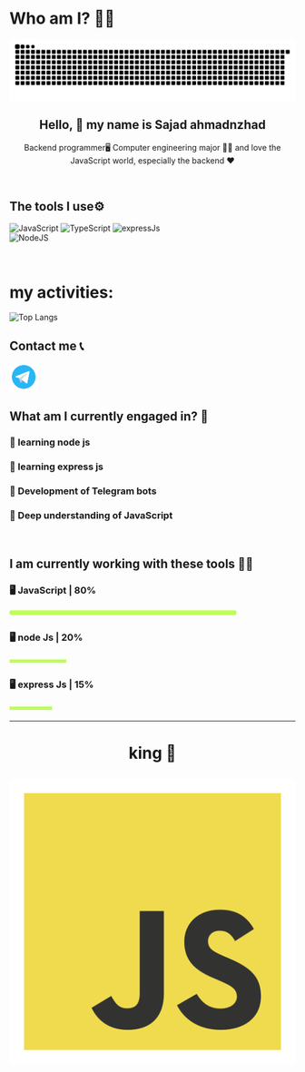# Who am I? 👨‍💻

<img align="center" src="https://raw.githubusercontent.com/imrrobat/imrrobat/d1b244e170d2b75fdda3efd499eaaf163f7a617c/images/github-contribution-grid-snake.svg" />

<h2 align="center">Hello, 👋 my name is Sajad ahmadnzhad</h2>
<p align="center">
   Backend programmer🖥 Computer engineering major  👨‍💻 and love the JavaScript world, especially the backend ❤️
</p>

<br />

<h2>The tools I use⚙️</h2>

![JavaScript](https://img.shields.io/badge/javascript-%23323330.svg?style=for-the-badge&logo=javascript&logoColor=%23F7DF1E) 
![TypeScript](https://img.shields.io/badge/type%20script-%23323330.svg?style=for-the-badge&logo=typescript&logoColor=blue) 
![expressJs](https://img.shields.io/badge/express-%23323330.svg?style=for-the-badge&logo=express&logoColor=%23F7DF1E)  
![NodeJS](https://img.shields.io/badge/node.js-6DA55F?style=for-the-badge&logo=node.js&logoColor=white)

<br />

<h1>my activities:</h1>

![Top Langs](https://github-readme-stats.vercel.app/api/top-langs/?username=sajad-ahmadnzhad&langs_count=8)

<h2>Contact me 📞</h2>
<a href="https://t.me/sajad_salmankhn"><img width="50px" height="50px" src="https://github.com/sabzlearn-ir/sabzlearn-ir/blob/main/icons8-telegram-96.png?raw=true" alt="Telegram" /></a>

<br />

<h2>What am I currently engaged in? 🔧</h2>

 <h3>🌟 learning node js</h3>
 <h3>🌟 learning express js</h3>
 <h3>🌟 Development of Telegram bots </h3>
 <h3>🌟 Deep understanding of JavaScript</h3>

<br />

<h2>I am currently working with these tools 👨‍💻</h2>

<h3>🖥 JavaScript | 80%</h3> <img width="400px" src="https://github.com/sabzlearn-ir/sabzlearn-ir/blob/main/bar.png?raw=true" />

<h3>🖥 node Js | 20%</h3> <img width="100px" height="10px" src="https://github.com/sabzlearn-ir/sabzlearn-ir/blob/main/bar.png?raw=true" />

<h3>🖥 express Js | 15%</h3> <img width="75px" height="10px" src="https://github.com/sabzlearn-ir/sabzlearn-ir/blob/main/bar.png?raw=true" />

<hr />
<h1 align="center">king 👑
<p align="center">
<img src="https://github.com/sajad-ahmadnzhad/sajad-ahmadnzhad/blob/main/4373213_js_logo_logos_icon.png?raw=true" />
</p>
   
</h1>


